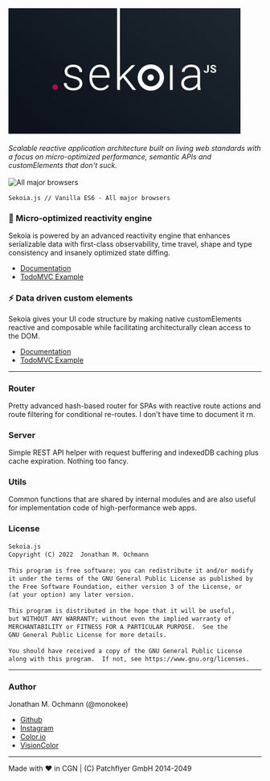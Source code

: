 <img src="https://raw.githubusercontent.com/monokee/Sekoia/master/logo.jpg" height="250">
<br><br>
<i>Scalable reactive application architecture built on living web standards with a focus on micro-optimized performance, semantic APIs and customElements that don't suck.</i>
<br><br>
<img src="https://raw.githubusercontent.com/alrra/browser-logos/master/src/main-desktop-browser-logos.png" width="200" alt="All major browsers">
<pre><code>Sekoia.js // Vanilla ES6 - All major browsers</code></pre>

### 🧬 Micro-optimized reactivity engine
Sekoia is powered by an advanced reactivity engine that enhances serializable data with first-class observability, time travel, shape and type consistency and insanely optimized state diffing.
<br>
- [Documentation](./src/modules/state)
- [TodoMVC Example](./examples/TODO%20MVC)

### ⚡️ Data driven custom elements
Sekoia gives your UI code structure by making native customElements reactive and composable while facilitating architecturally clean access to the DOM. 
<br>
- [Documentation](./src/modules/component)
- [TodoMVC Example](./examples/TODO%20MVC)

***

### Router
Pretty advanced hash-based router for SPAs with reactive route actions and
route filtering for conditional re-routes. I don't have time to document it rn.

### Server
Simple REST API helper with request buffering and indexedDB caching plus cache expiration.
Nothing too fancy.

### Utils
Common functions that are shared by internal modules and are also useful for implementation
code of high-performance web apps.

### License
```
Sekoia.js 
Copyright (C) 2022  Jonathan M. Ochmann 

This program is free software: you can redistribute it and/or modify
it under the terms of the GNU General Public License as published by
the Free Software Foundation, either version 3 of the License, or
(at your option) any later version.

This program is distributed in the hope that it will be useful,
but WITHOUT ANY WARRANTY; without even the implied warranty of
MERCHANTABILITY or FITNESS FOR A PARTICULAR PURPOSE.  See the
GNU General Public License for more details.

You should have received a copy of the GNU General Public License
along with this program.  If not, see https://www.gnu.org/licenses.
```
***
### Author
Jonathan M. Ochmann (@monokee)
<ul>
  <li><a href="https://github.com/monokee">Github</a></li>
  <li><a href="https://instagram.com/monokee">Instagram</a></li>
  <li><a href="https://www.color.io">Color.io</a></li>
  <li><a href="https://vision-color.com">VisionColor</a></li>
</ul>

***
Made with ♥️ in CGN | (C) Patchflyer GmbH 2014-2049
